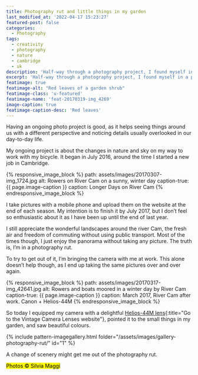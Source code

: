 ```yaml
---
title: Photography rut and little things in my garden
last_modified_at: '2022-04-17 15:23:27'
featured-post: false
categories:
  - Photography
tags:
  - creativity
  - photography
  - nature
  - cambridge
  - uk
description: 'Half-way through a photography project, I found myself in a photography rut. I tried a few tricks to get out of it.'
excerpt: 'Half-way through a photography project, I found myself in a photography rut. I tried a few tricks to get out of it.'
featimage: true
featimage-alt: "Red leaves of a garden shrub"
featimage-class: 'u-featured'
featimage-name: 'feat-20170319-img_4269'
image-caption: true
featimage-caption-desc: 'Red leaves'
---
```

Having an ongoing photo project is good, as it helps seeing things around us with a different perspective and noticing details usually overlooked in our day-to-day life.

My ongoing project is about the changes in nature and sky on my way to work with my bicycle. It began in July 2016, around the time I started a new job in Cambridge.

{% responsive_image_block %}
  path: assets/images/20170307-img_1724.jpg
  alt: Rowers on River Cam on a sunny, winter day
  caption-true: {{ page.image-caption }}
  caption: Longer Days on River Cam
{% endresponsive_image_block %}

I take pictures with a mobile phone and upload them on the website at the end of each season. My intention is to finish it by July 2017, but I don’t feel so enthusiastic about it as I have been up until the end of last year.

I still appreciate the wonderful landscapes around the river Cam, the fresh air and freedom of commuting without using public transport. Most of the times though, I just enjoy the panorama without taking any picture. The truth is, I’m in a photography rut.

To try to get out of it, I’m bringing the camera with me at work. This alone doesn’t help though, as I end up taking the same pictures over and over again.

{% responsive_image_block %}
  path: assets/images/20170317-img_42641.jpg
  alt: Rowers and boats moored in a winter day by River Cam
  caption-true: {{ page.image-caption }}
  caption: March 2017, River Cam after work. Canon + Helios-44M
{% endresponsive_image_block %}

So today I equipped my camera with a delightful [Helios-44M lens](https://vintage-camera-lenses.com/helios-44-2-58mm-f2/){:title="Go to the Vintage Camera Lenses website"}, pointed it to the small things in my garden, and saw beautiful colours.

{% include pattern-imagegallery.html folder="/assets/images/gallery-photography-rut/" id="1" %}

A change of scenery might get me out of the photography rut.

<p class="detached"><mark class="smd-highlight small">Photos &copy; Silvia Maggi</mark></p>
